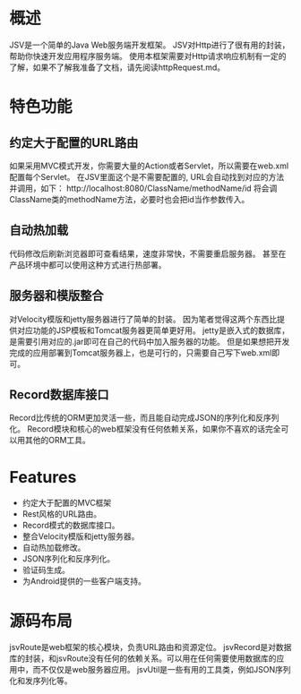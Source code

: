 
概述
====================

JSV是一个简单的Java Web服务端开发框架。
JSV对Http进行了很有用的封装，帮助你快速开发应用程序服务端。
使用本框架需要对Http请求响应机制有一定的了解，如果不了解我准备了文档，请先阅读httpRequest.md。

特色功能
====================

约定大于配置的URL路由
--------------------
如果采用MVC模式开发，你需要大量的Action或者Servlet，所以需要在web.xml配置每个Servlet。
在JSV里面这个是不需要配置的, URL会自动找到对应的方法并调用，如下：
  http://localhost:8080/ClassName/methodName/id
将会调ClassName类的methodName方法，必要时也会把id当作参数传入。

自动热加载
--------------------
代码修改后刷新浏览器即可查看结果，速度非常快，不需要重启服务器。
甚至在产品环境中都可以使用这种方式进行热部署。

服务器和模版整合
--------------------
对Velocity模版和jetty服务器进行了简单的封装。
因为笔者觉得这两个东西比提供对应功能的JSP模板和Tomcat服务器更简单更好用。
jetty是嵌入式的数据库，是需要引用对应的.jar即可在自己的代码中加入服务器的功能。
但是如果想把开发完成的应用部署到Tomcat服务器上，也是可行的，只需要自己写下web.xml即可。

Record数据库接口
-------------------
Record比传统的ORM更加灵活一些，而且能自动完成JSON的序列化和反序列化。
Record模块和核心的web框架没有任何依赖关系，如果你不喜欢的话完全可以用其他的ORM工具。

Features
====================

 * 约定大于配置的MVC框架
 * Rest风格的URL路由。
 * Record模式的数据库接口。
 * 整合Velocity模版和jetty服务器。
 * 自动热加载修改。
 * JSON序列化和反序列化。
 * 验证码生成。
 * 为Android提供的一些客户端支持。


源码布局
====================
jsvRoute是web框架的核心模块，负责URL路由和资源定位。
jsvRecord是对数据库的封装，和jsvRoute没有任何的依赖关系。可以用在任何需要使用数据库的应用中，而不仅仅是web服务器应用。
jsvUtil是一些有用的工具类，例如JSON序列化和发序列化等。
